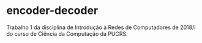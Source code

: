 # encoder-decoder
Trabalho 1 da disciplina de Introdução à Redes de Computadores de 2018/I do curso de Ciência da Computação da PUCRS.
